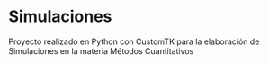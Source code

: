 # Simulaciones
Proyecto realizado en Python con CustomTK para la elaboración de Simulaciones en la materia Métodos Cuantitativos
